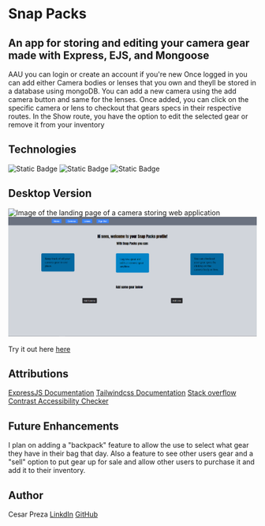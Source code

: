 # Snap Packs

## An app for storing and editing your camera gear made with Express, EJS, and Mongoose

AAU you can login or create an account if you're new
Once logged in you can add either Camera bodies or lenses that you own and theyll be stored in a database using mongoDB.
You can add a new camera using the add camera button and same for the lenses.
Once added, you can click on the specific camera or lens to checkout that gears specs in their respective routes.
In the Show route, you have the option to edit the selected gear or remove it from your inventory

## Technologies

![Static Badge](https://img.shields.io/badge/Express-green?style=plastic)
![Static Badge](https://img.shields.io/badge/Tailwindcss-blue?style=plastic)
![Static Badge](https://img.shields.io/badge/EJS-orange?style=plastic)

## Desktop Version

![Image of the landing page of a camera storing web application](images/snap_landing_page.PNG.PNG)
![Image of the home page of a camera storing web application](images/snap_home.PNG)

Try it out here [here](https://github.com/Cpreza24/snap-packs)

## Attributions

[ExpressJS Documentation](https://expressjs.com/) [Tailwindcss Documentation](https://tailwindcss.com/) [Stack overflow](https://stackoverflow.com/) [Contrast Accessibility Checker](https://webaim.org/resources/contrastchecker/)

## Future Enhancements

I plan on adding a "backpack" feature to allow the use to select what gear they have in their bag that day.
Also a feature to see other users gear and a "sell" option to put gear up for sale and allow other users to purchase it and add it to their inventory.

## Author

Cesar Preza [LinkdIn](https://www.linkedin.com/in/cesar-preza-72675278/) [GitHub](https://github.com/Cpreza24)
